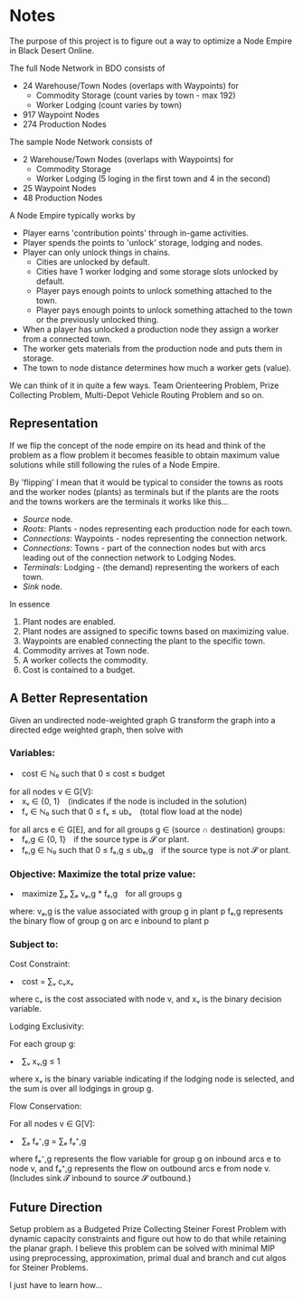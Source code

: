 # Notes

The purpose of this project is to figure out a way to optimize a Node Empire in
Black Desert Online.

The full Node Network in BDO consists of

* 24 Warehouse/Town Nodes (overlaps with Waypoints) for
  * Commodity Storage (count varies by town - max 192)
  * Worker Lodging (count varies by town)
* 917 Waypoint Nodes
* 274 Production Nodes

The sample Node Network consists of

* 2 Warehouse/Town Nodes (overlaps with Waypoints) for
  * Commodity Storage
  * Worker Lodging (5 loging in the first town and 4 in the second)
* 25 Waypoint Nodes
* 48 Production Nodes

A Node Empire typically works by

* Player earns 'contribution points' through in-game activities.
* Player spends the points to 'unlock' storage, lodging and nodes.
* Player can only unlock things in chains.
  * Cities are unlocked by default.
  * Cities have 1 worker lodging and some storage slots unlocked by default.
  * Player pays enough points to unlock something  attached to the town.
  * Player pays enough points to unlock something attached to the town or the
    previously unlocked thing.
* When a player has unlocked a production node they assign a worker from a
  connected town.
* The worker gets materials from the production node and puts them in storage.
* The town to node distance determines how much a worker gets (value).

We can think of it in quite a few ways. Team Orienteering Problem, Prize
Collecting Problem, Multi-Depot Vehicle Routing Problem and so on.


## Representation

If we flip the concept of the node empire on its head and think of the problem
as a flow problem it becomes feasible to obtain maximum value solutions while
still following the rules of a Node Empire.

By 'flipping' I mean that it would be typical to consider the towns as roots and
the worker nodes (plants) as terminals but if the plants are the roots and the
towns workers are the terminals it works like this...

* _Source_ node.
* _Roots_: Plants - nodes representing each production node for each town.
* _Connections_: Waypoints - nodes representing the connection network.
* _Connections_: Towns - part of the connection nodes but with arcs
  leading out of the connection network to Lodging Nodes.
* _Terminals_: Lodging - (the demand) representing the workers of each town.
* _Sink_ node.

In essence
1. Plant nodes are enabled.
2. Plant nodes are assigned to specific towns based on maximizing value.
4. Waypoints are enabled connecting the plant to the specific town.
5. Commodity arrives at Town node.
6. A worker collects the commodity.
7. Cost is contained to a budget.

## A Better Representation

Given an undirected node-weighted graph G transform the graph into a directed
edge weighted graph, then solve with

### Variables:

• cost ∈ ℕ₀ such that 0 ≤ cost ≤ budget

for all nodes v ∈ G[V]:  
• xᵥ ∈ {0, 1} (indicates if the node is included in the solution)  
• fᵥ ∈ ℕ₀ such that 0 ≤ fᵥ ≤ ubᵥ (total flow load at the node)

for all arcs e ∈ G[E], and for all groups g ∈ (source ∩ destination) groups:  
• fₑ,g ∈ {0, 1} if the source type is 𝓢 or plant.  
• fₑ,g ∈ ℕ₀ such that 0 ≤ fₑ,g ≤ ubₑ,g if the source type is not 𝓢 or plant.

### Objective: Maximize the total prize value:

• maximize ∑ₚ ∑ₑ vₚ,g * fₑ,g for all groups g

where:
vₚ,g is the value associated with group g in plant p
fₑ,g represents the binary flow of group g on arc e inbound to plant p

### Subject to:

Cost Constraint:

• cost = ∑ᵥ cᵥxᵥ

where cᵥ is the cost associated with node v, and xᵥ is the binary decision variable.

Lodging Exclusivity:

For each group g:

• ∑ᵥ xᵥ,g ≤ 1

where xᵥ is the binary variable indicating if the lodging node is selected,
and the sum is over all lodgings in group g.

Flow Conservation:

For all nodes v ∈ G[V]:

• ∑ₑ fₑ⁻,g = ∑ₑ fₑ⁺,g

where fₑ⁻,g represents the flow variable for group g on inbound arcs e to node v,
and fₑ⁺,g represents the flow on outbound arcs e from node v.
(Includes sink 𝓣 inbound to source 𝓢 outbound.)

## Future Direction

Setup problem as a Budgeted Prize Collecting Steiner Forest Problem with dynamic
capacity constraints and figure out how to do that while retaining the planar
graph. I believe this problem can be solved with minimal MIP using
preprocessing, approximation, primal dual and branch and cut algos for Steiner Problems.

I just have to learn how...
